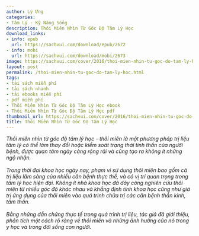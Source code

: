 ```yaml
---
author: Lý Ưng
categories:
- Tâm Lý - Kỹ Năng Sống
description: Thôi Miên Nhìn Từ Góc Độ Tâm Lý Học
download_links:
- info: epub
  url: https://sachvui.com/download/epub/2672
- info: mobi
  url: https://sachvui.com/download/mobi/2673
image: https://sachvui.com/cover/2016/thoi-mien-nhin-tu-goc-do-tam-ly-hoc.jpg
layout: post
permalink: /thoi-mien-nhin-tu-goc-do-tam-ly-hoc.html
tags:
- tải sách miễn phí
- tải sách nhanh
- tải ebooks miễn phí
- pdf miễn phí
- Thôi Miên Nhìn Từ Góc Độ Tâm Lý Học ebook
- Thôi Miên Nhìn Từ Góc Độ Tâm Lý Học pdf
thumbnail_url: https://sachvui.com/cover/2016/thoi-mien-nhin-tu-goc-do-tam-ly-hoc.jpg
title: Thôi Miên Nhìn Từ Góc Độ Tâm Lý Học
---
```


 <div class="item-desc text-justify"> <p><em>Thôi miên nhìn từ góc độ tâm lý học - thôi miên là một phương pháp trị liệu tâm lý có thể làm thay đổi hoặc kiểm soát trạng thái tinh thần của người bệnh, được quan tâm ngày càng rộng rãi và cũng tạo ra không ít những ngộ nhận.<br><br>Trong thời đại khoa học ngày nay, phạm vi sử dụng thôi miên bao gồm cả trị liệu lâm sàng của nhiều căn bệnh thực thể, và có vị trí quan trọng trong tâm lý học hiện đại. Không ít nhà khoa học đã dày công nghiên cứu thôi miên từ nhiều góc độ khác nhau và khẳng định tính khoa học cũng như giá trị ứng dụng của thôi miên vào quá trình chữa trị các căn bệnh thần kinh, tâm thần.<br><br>Bằng những dẫn chứng thực tế trong quá trình trị liệu, tác giả đã giới thiệu, phân tích một cách rõ ràng về thôi miên và những ảnh hưởng của nó trong y học và trong đời sống con người.</em></p> </div>